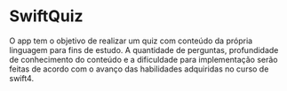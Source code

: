 # SwiftQuiz 
O app tem o objetivo de realizar um quiz com conteúdo da própria linguagem para fins de estudo. 
A quantidade de perguntas, profundidade de conhecimento do conteúdo e a dificuldade para implementação serão feitas 
de acordo com o avanço das habilidades adquiridas no curso de swift4.

